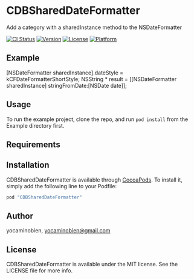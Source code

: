 # CDBSharedDateFormatter

Add a category with a sharedInstance method to the NSDateFormatter

[![CI Status](http://img.shields.io/travis/yocaminobien/CDBSharedDateFormatter.svg?style=flat)](https://travis-ci.org/yocaminobien/CDBSharedDateFormatter)
[![Version](https://img.shields.io/cocoapods/v/CDBSharedDateFormatter.svg?style=flat)](http://cocoapods.org/pods/CDBSharedDateFormatter)
[![License](https://img.shields.io/cocoapods/l/CDBSharedDateFormatter.svg?style=flat)](http://cocoapods.org/pods/CDBSharedDateFormatter)
[![Platform](https://img.shields.io/cocoapods/p/CDBSharedDateFormatter.svg?style=flat)](http://cocoapods.org/pods/CDBSharedDateFormatter)

## Example

 [NSDateFormatter sharedInstance].dateStyle = kCFDateFormatterShortStyle;
 NSString * result = [[NSDateFormatter sharedInstance] stringFromDate:[NSDate date]];

## Usage

To run the example project, clone the repo, and run `pod install` from the Example directory first.

## Requirements

## Installation

CDBSharedDateFormatter is available through [CocoaPods](http://cocoapods.org). To install
it, simply add the following line to your Podfile:

```ruby
pod "CDBSharedDateFormatter"
```

## Author

yocaminobien, yocaminobien@gmail.com

## License

CDBSharedDateFormatter is available under the MIT license. See the LICENSE file for more info.
